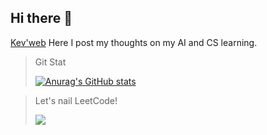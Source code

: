 ## Hi there 👋
[Kev'web](https://edelkevin.github.io/) Here I post my thoughts on my AI and CS learning.
>Git Stat
>
>[![Anurag's GitHub stats](https://github-readme-stats.vercel.app/api?username=edelkevin)](https://github.com/anuraghazra/github-readme-stats)

>Let's nail LeetCode!
>
>![](https://leetcard.jacoblin.cool/LyuKewen?ext=activity)
>
